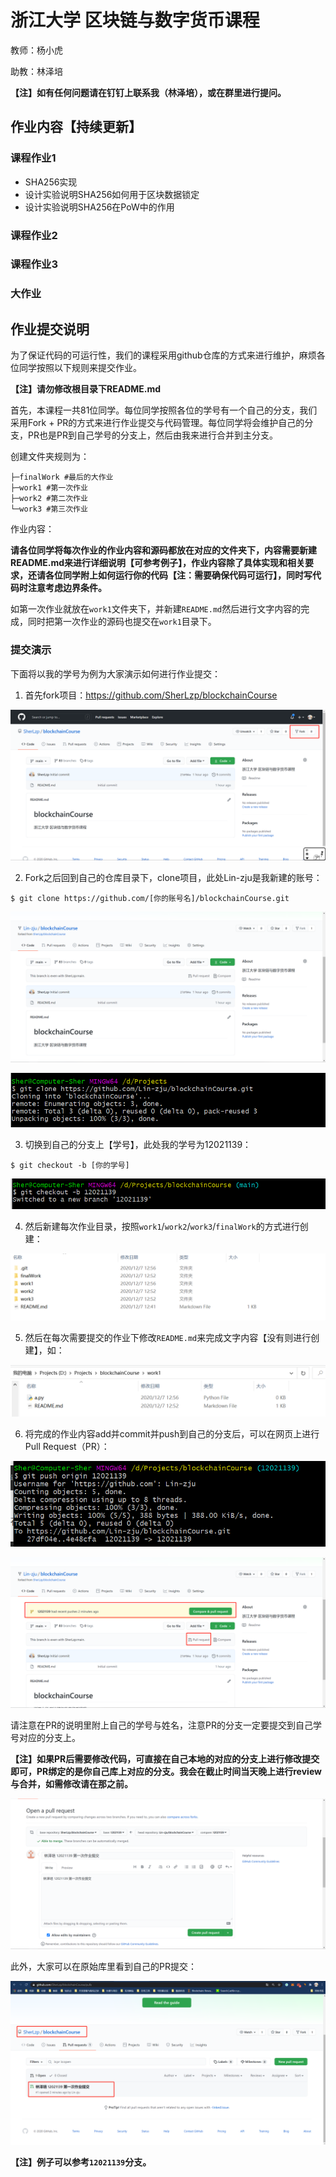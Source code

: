 # 浙江大学 区块链与数字货币课程
教师：杨小虎

助教：林泽培

**【注】如有任何问题请在钉钉上联系我（林泽培），或在群里进行提问。**

## 作业内容【持续更新】

### 课程作业1

- SHA256实现
- 设计实验说明SHA256如何用于区块数据锁定
- 设计实验说明SHA256在PoW中的作用

### 课程作业2

### 课程作业3

### 大作业

## 作业提交说明

为了保证代码的可运行性，我们的课程采用github仓库的方式来进行维护，麻烦各位同学按照以下规则来提交作业。

**【注】请勿修改根目录下README.md**

首先，本课程一共81位同学。每位同学按照各位的学号有一个自己的分支，我们采用Fork + PR的方式来进行作业提交与代码管理。每位同学将会维护自己的分支，PR也是PR到自己学号的分支上，然后由我来进行合并到主分支。

创建文件夹规则为：

```shell
├─finalWork #最后的大作业
├─work1 #第一次作业
├─work2 #第二次作业
└─work3 #第三次作业
```

作业内容：

**请各位同学将每次作业的作业内容和源码都放在对应的文件夹下，内容需要新建README.md来进行详细说明【可参考例子】，作业内容除了具体实现和相关要求，还请各位同学附上如何运行你的代码【注：需要确保代码可运行】，同时写代码时注意考虑边界条件。**

如第一次作业就放在`work1`文件夹下，并新建`README.md`然后进行文字内容的完成，同时把第一次作业的源码也提交在`work1`目录下。

### 提交演示

下面将以我的学号为例为大家演示如何进行作业提交：

1. 首先fork项目：https://github.com/SherLzp/blockchainCourse

![1](assets/1.png)

2. Fork之后回到自己的仓库目录下，clone项目，此处Lin-zju是我新建的账号：

```shell
$ git clone https://github.com/[你的账号名]/blockchainCourse.git
```

![2](assets/2.png)

![3](assets/3.png)

3. 切换到自己的分支上【学号】，此处我的学号为12021139：

```shell
$ git checkout -b [你的学号]
```

![4](assets/4.png)

4. 然后新建每次作业目录，按照`work1`/`work2`/`work3`/`finalWork`的方式进行创建：

![5](assets/5.png)

5. 然后在每次需要提交的作业下修改`README.md`来完成文字内容【没有则进行创建】，如：

![6](assets/6.png)



6. 将完成的作业内容add并commit并push到自己的分支后，可以在网页上进行Pull Request（PR）：

![7](assets/7.png)

![8](assets/8.png)

请注意在PR的说明里附上自己的学号与姓名，注意PR的分支一定要提交到自己学号对应的分支上。

**【注】如果PR后需要修改代码，可直接在自己本地的对应的分支上进行修改提交即可，PR绑定的是你自己库上对应的分支。我会在截止时间当天晚上进行review与合并，如需修改请在那之前。**

![9](assets/9.png)

此外，大家可以在原始库里看到自己的PR提交：

![10](assets/10.png)

**【注】例子可以参考`12021139`分支。**